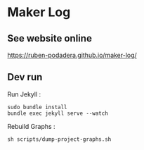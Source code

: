 # Maker Log

## See website online

https://ruben-podadera.github.io/maker-log/

## Dev run

Run Jekyll :
```
sudo bundle install
bundle exec jekyll serve --watch
```

Rebuild Graphs :
```
sh scripts/dump-project-graphs.sh
```
